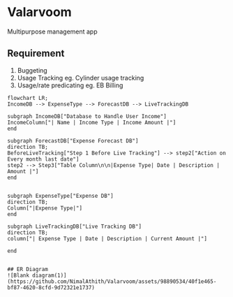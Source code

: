 # Valarvoom
Multipurpose management app

## Requirement
1) Buggeting
2) Usage Tracking eg. Cylinder usage tracking
3) Usage/rate predicating eg. EB Billing


```mermaid
flowchart LR;
IncomeDB --> ExpenseType --> ForecastDB --> LiveTrackingDB   

subgraph IncomeDB["Database to Handle User Income"]
IncomeColumn["| Name | Income Type | Income Amount |"]
end

subgraph ForecastDB["Expense Forecast DB"]
direction TB;
BeforeLiveTracking["Step 1 Before Live Tracking"] --> step2["Action on Every month last date"]
step2 --> Step3["Table Column\n\n|Expense Type| Date | Description | Amount |"]
end


subgraph ExpenseType["Expense DB"]
direction TB;
Column["|Expense Type|"]
end

subgraph LiveTrackingDB["Live Tracking DB"]
direction TB;
column["| Expense Type | Date | Description | Current Amount |"]

end


## ER Diagram
![Blank diagram(1)](https://github.com/NimalAthith/Valarvoom/assets/98890534/40f1e465-bf87-4620-8cfd-9d72321e1737)

